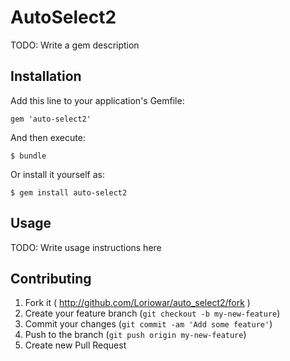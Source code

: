 # AutoSelect2

TODO: Write a gem description

## Installation

Add this line to your application's Gemfile:

    gem 'auto-select2'

And then execute:

    $ bundle

Or install it yourself as:

    $ gem install auto-select2

## Usage

TODO: Write usage instructions here

## Contributing

1. Fork it ( http://github.com/Loriowar/auto_select2/fork )
2. Create your feature branch (`git checkout -b my-new-feature`)
3. Commit your changes (`git commit -am 'Add some feature'`)
4. Push to the branch (`git push origin my-new-feature`)
5. Create new Pull Request
